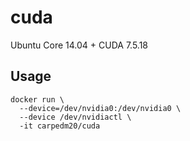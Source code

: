 cuda
====

Ubuntu Core 14.04 + CUDA 7.5.18

Usage
-----

    docker run \
      --device=/dev/nvidia0:/dev/nvidia0 \
      --device /dev/nvidiactl \
      -it carpedm20/cuda
